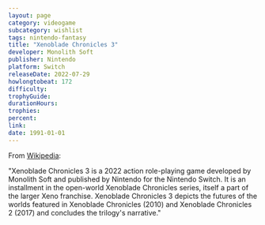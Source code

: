 ```yaml
---
layout: page
category: videogame
subcategory: wishlist
tags: nintendo-fantasy
title: "Xenoblade Chronicles 3"
developer: Monolith Soft
publisher: Nintendo
platform: Switch
releaseDate: 2022-07-29
howlongtobeat: 172
difficulty:
trophyGuide:
durationHours:
trophies:
percent:
link:
date: 1991-01-01
---
```


From [Wikipedia](https://en.wikipedia.org/wiki/Xenoblade_Chronicles_3):

"Xenoblade Chronicles 3 is a 2022 action role-playing game developed by Monolith Soft and published by Nintendo for the Nintendo Switch. It is an installment in the open-world Xenoblade Chronicles series, itself a part of the larger Xeno franchise. Xenoblade Chronicles 3 depicts the futures of the worlds featured in Xenoblade Chronicles (2010) and Xenoblade Chronicles 2 (2017) and concludes the trilogy's narrative."
